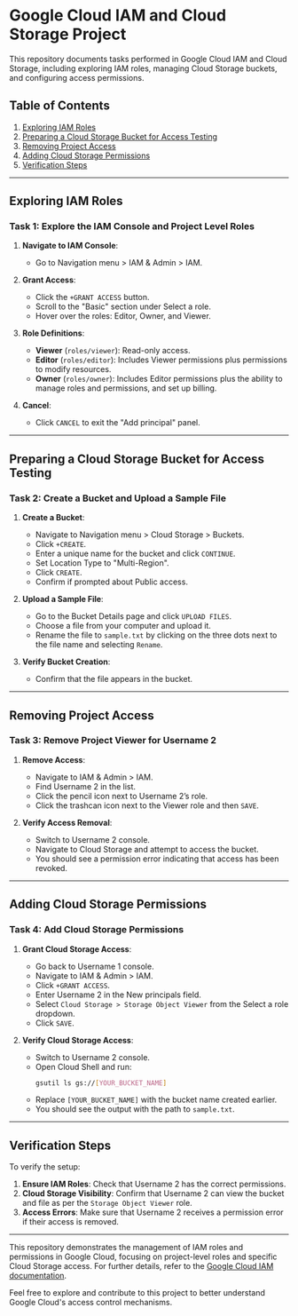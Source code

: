 # Google Cloud IAM and Cloud Storage Project

This repository documents tasks performed in Google Cloud IAM and Cloud Storage, including exploring IAM roles, managing Cloud Storage buckets, and configuring access permissions.

## Table of Contents

1. [Exploring IAM Roles](#exploring-iam-roles)
2. [Preparing a Cloud Storage Bucket for Access Testing](#preparing-a-cloud-storage-bucket-for-access-testing)
3. [Removing Project Access](#removing-project-access)
4. [Adding Cloud Storage Permissions](#adding-cloud-storage-permissions)
5. [Verification Steps](#verification-steps)

---

## Exploring IAM Roles

### Task 1: Explore the IAM Console and Project Level Roles

1. **Navigate to IAM Console**:
   - Go to Navigation menu > IAM & Admin > IAM.

2. **Grant Access**:
   - Click the `+GRANT ACCESS` button.
   - Scroll to the "Basic" section under Select a role.
   - Hover over the roles: Editor, Owner, and Viewer.

3. **Role Definitions**:
   - **Viewer** (`roles/viewer`): Read-only access.
   - **Editor** (`roles/editor`): Includes Viewer permissions plus permissions to modify resources.
   - **Owner** (`roles/owner`): Includes Editor permissions plus the ability to manage roles and permissions, and set up billing.

4. **Cancel**:
   - Click `CANCEL` to exit the "Add principal" panel.

---

## Preparing a Cloud Storage Bucket for Access Testing

### Task 2: Create a Bucket and Upload a Sample File

1. **Create a Bucket**:
   - Navigate to Navigation menu > Cloud Storage > Buckets.
   - Click `+CREATE`.
   - Enter a unique name for the bucket and click `CONTINUE`.
   - Set Location Type to "Multi-Region".
   - Click `CREATE`.
   - Confirm if prompted about Public access.

2. **Upload a Sample File**:
   - Go to the Bucket Details page and click `UPLOAD FILES`.
   - Choose a file from your computer and upload it.
   - Rename the file to `sample.txt` by clicking on the three dots next to the file name and selecting `Rename`.

3. **Verify Bucket Creation**:
   - Confirm that the file appears in the bucket.

---

## Removing Project Access

### Task 3: Remove Project Viewer for Username 2

1. **Remove Access**:
   - Navigate to IAM & Admin > IAM.
   - Find Username 2 in the list.
   - Click the pencil icon next to Username 2’s role.
   - Click the trashcan icon next to the Viewer role and then `SAVE`.

2. **Verify Access Removal**:
   - Switch to Username 2 console.
   - Navigate to Cloud Storage and attempt to access the bucket.
   - You should see a permission error indicating that access has been revoked.

---

## Adding Cloud Storage Permissions

### Task 4: Add Cloud Storage Permissions

1. **Grant Cloud Storage Access**:
   - Go back to Username 1 console.
   - Navigate to IAM & Admin > IAM.
   - Click `+GRANT ACCESS`.
   - Enter Username 2 in the New principals field.
   - Select `Cloud Storage > Storage Object Viewer` from the Select a role dropdown.
   - Click `SAVE`.

2. **Verify Cloud Storage Access**:
   - Switch to Username 2 console.
   - Open Cloud Shell and run:
     ```sh
     gsutil ls gs://[YOUR_BUCKET_NAME]
     ```
   - Replace `[YOUR_BUCKET_NAME]` with the bucket name created earlier.
   - You should see the output with the path to `sample.txt`.

---

## Verification Steps

To verify the setup:

1. **Ensure IAM Roles**: Check that Username 2 has the correct permissions.
2. **Cloud Storage Visibility**: Confirm that Username 2 can view the bucket and file as per the `Storage Object Viewer` role.
3. **Access Errors**: Make sure that Username 2 receives a permission error if their access is removed.

---

This repository demonstrates the management of IAM roles and permissions in Google Cloud, focusing on project-level roles and specific Cloud Storage access. For further details, refer to the [Google Cloud IAM documentation](https://cloud.google.com/iam/docs/overview).

Feel free to explore and contribute to this project to better understand Google Cloud's access control mechanisms.
